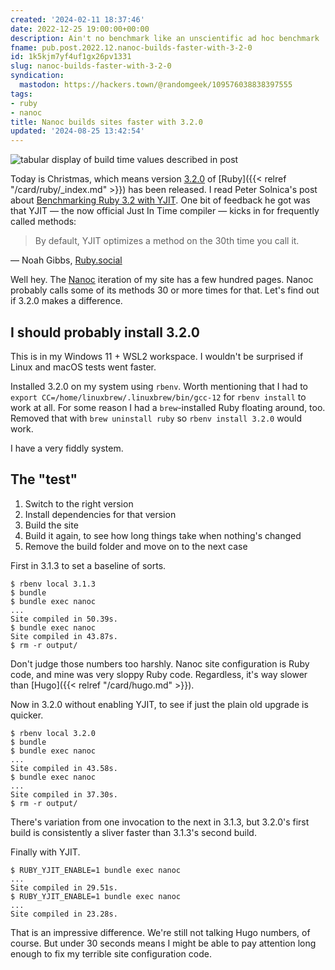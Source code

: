 ```yaml
---
created: '2024-02-11 18:37:46'
date: 2022-12-25 19:00:00+00:00
description: Ain't no benchmark like an unscientific ad hoc benchmark
fname: pub.post.2022.12.nanoc-builds-faster-with-3-2-0
id: 1k5kjm7yf4uf1gx26pv1331
slug: nanoc-builds-faster-with-3-2-0
syndication:
  mastodon: https://hackers.town/@randomgeek/109576038838397555
tags:
- ruby
- nanoc
title: Nanoc builds sites faster with 3.2.0
updated: '2024-08-25 13:42:54'
---
```


![tabular display of build time values described in post](assets/img/2022/cover-2022-12-25.png "just the numbers")

Today is Christmas, which means version [3.2.0](https://www.ruby-lang.org/en/news/2022/12/25/ruby-3-2-0-released/) of [Ruby]({{< relref "/card/ruby/_index.md" >}}) has been released. I read Peter Solnica's post about [Benchmarking Ruby 3.2 with YJIT](https://www.solnic.dev/p/benchmarking-ruby-32-with-yjit). One bit of feedback he got was that YJIT — the now official Just In Time compiler — kicks in for frequently called methods:

> By default, YJIT optimizes a method on the 30th time you call it.

— Noah Gibbs, [Ruby.social](https://ruby.social/@codefolio/109573860732354569)

Well hey. The [Nanoc](https://nanoc.app) iteration of my site has a few hundred pages. Nanoc probably calls some of its methods 30 or more times for that. Let's find out if 3.2.0 makes a difference.

## I should probably install 3.2.0

This is in my Windows 11 + WSL2 workspace. I wouldn't be surprised if Linux and macOS tests went faster.

Installed 3.2.0 on my system using `rbenv`. Worth mentioning that I had to `export CC=/home/linuxbrew/.linuxbrew/bin/gcc-12` for `rbenv install` to work at all. For some reason I had a `brew`-installed Ruby floating around, too. Removed that with `brew uninstall ruby` so `rbenv install 3.2.0` would work.

I have a very fiddly system.

## The "test"

1. Switch to the right version
2. Install dependencies for that version
3. Build the site
4. Build it again, to see how long things take when nothing's changed
5. Remove the build folder and move on to the next case

First in 3.1.3 to set a baseline of sorts.

```console
$ rbenv local 3.1.3
$ bundle
$ bundle exec nanoc
...
Site compiled in 50.39s.
$ bundle exec nanoc
Site compiled in 43.87s.
$ rm -r output/
```

Don't judge those numbers too harshly. Nanoc site configuration is Ruby code, and mine was very sloppy Ruby code. Regardless, it's way slower than [Hugo]({{< relref "/card/hugo.md" >}}).

Now in 3.2.0 without enabling YJIT, to see if just the plain old upgrade is quicker.

```console
$ rbenv local 3.2.0
$ bundle
$ bundle exec nanoc
...
Site compiled in 43.58s.
$ bundle exec nanoc
...
Site compiled in 37.30s.
$ rm -r output/
```

There's variation from one invocation to the next in 3.1.3, but 3.2.0's first build is consistently a sliver faster than 3.1.3's second build.

Finally with YJIT.

```console
$ RUBY_YJIT_ENABLE=1 bundle exec nanoc
...
Site compiled in 29.51s.
$ RUBY_YJIT_ENABLE=1 bundle exec nanoc
...
Site compiled in 23.28s.
```

That is an impressive difference. We're still not talking Hugo numbers, of course.
But under 30 seconds means I might be able to pay attention long enough to fix
my terrible site configuration code.